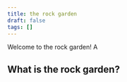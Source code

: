 ```yaml
---
title: the rock garden
draft: false
tags: []
---
```

 Welcome to the rock garden! A
 
## What is the rock garden?

